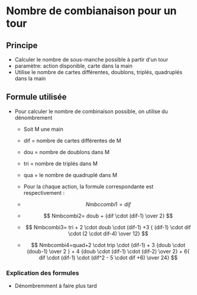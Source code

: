 # Nombre de combianaison pour un tour

## Principe

* Calculer le nombre de sous-manche possible à partir d'un tour
* paramètre: action disponible, carte dans la main
* Utilise le nombre de cartes différentes, doublons, triplés, quadruplés dans la main

## Formule utilisée

* Pour calculer le nombre de combinaison possible, on utilise du dénombrement
    * Soit M une main
    * dif = nombre de cartes différentes de M
    * dou = nombre de doublons dans M
    * tri = nombre de triplés dans M
    * qua = le nombre de quadruplé dans M

    * Pour la chaque action, la formule correspondante est respectivement :
    * $$ Nmbccombi1= dif $$

    * $$ Nmbcombi2= doub + {dif \cdot (dif-1) \over 2} $$

    * $$ Nmbcombi3= tri + 2 \cdot doub \cdot (dif-1) +3 { (dif-1) \cdot dif \cdot (2 \cdot dif-4) \over 12} $$

    * $$ Nmbcombi4=quad+2 \cdot trip \cdot (dif-1) +     3 {doub \cdot (doub-1) \over 2 } + 4  {doub \cdot  (dif-1) \cdot (dif-2) \over 2} + 6{ dif \cdot (dif-1) \cdot (dif^2 - 5 \cdot dif +6) \over 24} $$

### Explication des formules
* Dénombremment à faire plus tard